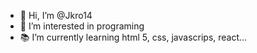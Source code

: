 - 👋 Hi, I’m @Jkro14
- 👀 I’m interested in programing
- 📚 I’m currently learning html 5, css, javascrips, react... 

<!---
Jkro14/Jkro14 is a ✨ special ✨ repository because its `README.md` (this file) appears on your GitHub profile.
You can click the Preview link to take a look at your changes.
--->
